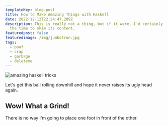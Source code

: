 ```yaml
---
templateKey: blog-post
title: How to Make Amazing Things with Haskell
date: 2022-12-12T22:24:47.209Z
description: This is really not a thing, but if it were, I'd certainly invest
  the time to skim its content.
featuredpost: false
featuredimage: /img/jumbotron.jpg
tags:
  - poof
  - crap
  - garbage
  - deleteme
---
```

![amazing haskell tricks](static/img/jumbotron.jpg)

Let's get this ball rolling downhill and hope it never raises its ugly head again.

## Wow! What a Grind!

There is no way I'm going to place one foot in front of the other.